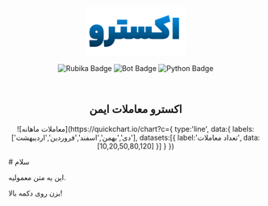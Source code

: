 <p align="center">
  <img src="static/img/xetro-logo.png" alt="Xetro Logo" width="200"/>
</p>

<p align="center">
  <img src="https://img.shields.io/badge/rubika-xetro-4caf50?style=for-the-badge" alt="Rubika Badge"/>
  <img src="https://img.shields.io/badge/xetro-bot-2196f3?style=for-the-badge" alt="Bot Badge"/>
  <img src="https://img.shields.io/badge/xetro-python-ff5722?style=for-the-badge" alt="Python Badge"/>
</p>

<br>

<h2 align="center"><b>اکسترو معاملات ایمن</b></h2>

<p align="center">
  ![معاملات ماهانه](https://quickchart.io/chart?c={
    type:'line',
    data:{
      labels:['دی','بهمن','اسفند','فروردین','اردیبهشت'],
      datasets:[{
        label:'تعداد معاملات',
        data:[10,20,50,80,120]
      }]
    }
  })
</p>
# سلام

این یه متن معمولیه.

<MyCoolButton />

بزن روی دکمه بالا!

